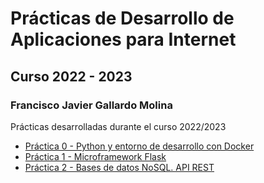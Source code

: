 
# Prácticas de Desarrollo de Aplicaciones para Internet
## Curso 2022 - 2023
### Francisco Javier Gallardo Molina

Prácticas desarrolladas durante el curso 2022/2023


* [Práctica 0 - Python y entorno de desarrollo con Docker](https://github.com/fjgallardo00/DAI_UGR_Practicas/tree/main/practica0)
* [Práctica 1 - Microframework Flask](https://github.com/fjgallardo00/DAI_UGR_Practicas/tree/main/practicaFlask/practica1)
* [Práctica 2 - Bases de datos NoSQL. API REST](https://github.com/fjgallardo00/DAI_UGR_Practicas/tree/main/practicaFlask/practica2)
